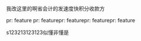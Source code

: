我改这里的啊省会计的发速度快积分收款方


pr: feature
pr: featurepr: featurepr: featurepr: feature



s123213123123似懂非懂是 